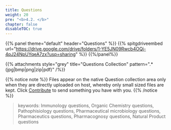 ```yaml
---
title: Questions
weight: 20
pre: "<b>4.2. </b>"
chapter: false
disableTOC: true
---
```


{{% panel 
theme="default" 
header="Questions"
%}} 
{{% spitgdriveembed url="https://drive.google.com/drive/folders/1-YE5JN09Rwcb4OQj-4pJ24NpUYqeA7zx?usp=sharing" %}}
{{%/panel%}}

{{% attachments style="grey" title="Questions Collection" pattern=".*(jpg|bmp|png|zip|pdf)" /%}}

{{% notice note %}}
Files appear on the native Question collection area only when they are directly uploaded on host, whereby only small sized files are kept. Click [<i class='fa fa-code-branch'></i> Contribute](/how-to-contribute) to send something you have with you.
{{% /notice %}}

> keywords: Immunology questions, Organic Chemistry questions, Pathophisiology questions, Pharmaceutical microbiology questions, Pharmaceutics questions, Pharmacognosy questions, Natural Product questions


<!-- 
{{% attachments style="orange" title="PDF" pattern=".*pdf" /%}}
{{% attachments style="grey" title="Other Files (ZIP/JPG)" pattern=".*(jpg|zip)" /%}} -->

